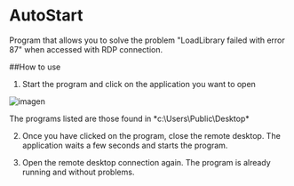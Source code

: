 # AutoStart

Program that allows you to solve the problem "LoadLibrary failed with error 87" when accessed with RDP connection.

##How to use

1. Start the program and click on the application you want to open

![imagen](https://user-images.githubusercontent.com/19601324/147357543-804f7de9-1ddc-4af0-a309-64a58fefc53c.png)

The programs listed are those found in *c:\Users\Public\Desktop\*

2. Once you have clicked on the program, close the remote desktop. The application waits a few seconds and starts the program.

3. Open the remote desktop connection again. The program is already running and without problems.

